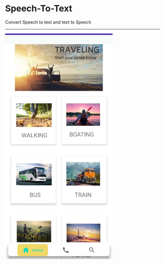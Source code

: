 # Speech-To-Text
Convert Speech to text and text to Speech
***
<img align="left" width="350" src="https://github.com/KishorKokate/Traveling/raw/master/app/src/main/res/drawable/home.jpeg?raw=true" style="max-width:100%;">
